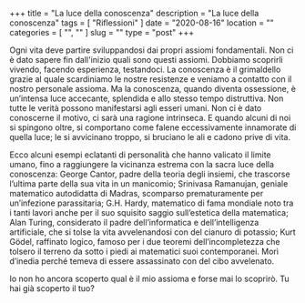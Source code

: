 +++
title = "La luce della conoscenza"
description = "La luce della conoscenza"
tags = [ "Riflessioni" ]
date = "2020-08-16"
location = ""
categories = [
  "",
  ""
]
slug = ""
type = "post"
+++

Ogni vita deve partire sviluppandosi dai propri assiomi fondamentali. Non ci è dato sapere fin dall'inizio quali sono questi assiomi. Dobbiamo scoprirli vivendo, facendo esperienza, testandoci. La conoscenza è il grimaldello grazie al quale scardiniamo le nostre resistenze e veniamo a contatto con il nostro personale assioma. Ma la conoscenza, quando diventa ossessione, è un’intensa luce accecante, splendida e allo stesso tempo distruttiva. Non tutte le verità possono manifestarsi agli esseri umani. Non ci è dato conoscerne il motivo, ci sarà una ragione intrinseca. E quando alcuni di noi si spingono oltre, si comportano come falene eccessivamente innamorate di quella luce; le si avvicinano troppo, si bruciano le ali e cadono prive di vita.

Ecco alcuni esempi eclatanti di personalità che hanno valicato il limite umano, fino a raggiungere la vicinanza estrema con la sacra luce della conoscenza: George Cantor, padre della teoria degli insiemi, che trascorse l’ultima parte della sua vita in un manicomio; Srinivasa Ramanujan, geniale matematico autodidatta di Madras, scomparso prematuramente per un’infezione parassitaria; G.H. Hardy, matematico di fama mondiale noto tra i tanti lavori anche per il suo squisito saggio sull’estetica della matematica; Alan Turing, considerato il padre dell’informatica e dell’intelligenza artificiale, che si tolse la vita avvelenandosi con del cianuro di potassio; Kurt Gödel, raffinato logico, famoso per i due teoremi dell’incompletezza che tolsero il terreno da sotto i piedi ai matematici suoi contemporanei. Morì d’inedia perché temeva di essere assassinato con del cibo avvelenato. 

Io non ho ancora scoperto qual è il mio assioma e forse mai lo scoprirò. Tu hai già scoperto il tuo?
